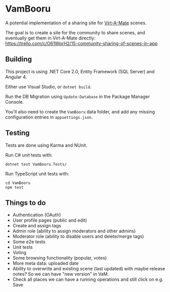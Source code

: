 # VamBooru

A potential implementation of a sharing site for [Virt-A-Mate](https://www.patreon.com/meshedvr) scenes.

The goal is to create a site for the community to share scenes, and eventually get them in Virt-A-Mate directly: https://trello.com/c/O61WprH2/15-community-sharing-of-scenes-in-app

## Building

This project is using .NET Core 2.0, Entity Framework (SQL Server) and Angular 4.

Either use Visual Studio, or `dotnet build`.

Run the DB Migration using `Update-Database` in the Package Manager Console.

You'll also need to create the `VamBooru` data folder, and add any missing configuration entries in `appsettings.json`.

## Testing

Tests are done using Karma and NUnit.

Run C# unit tests with:

```
dotnet test VamBooru.Tests/
```

Run TypeScript unit tests with:

```
cd VamBooru
npm test
```

## Things to do

* Authentication (OAuth)
* User profile pages (public and edit)
* Create and assign tags
* Admin role (ability to assign moderators and other admins)
* Moderator role (ability to disable users and delete/merge tags)
* Some e2e tests
* Unit tests
* Voting
* Some browsing functionality (popular, votes)
* More meta data: uploaded date
* Ability to overwrite and existing scene (last updated) with maybe release notes? So we can have "new version" in VaM.
* Check all places we can have a running operations and still click on e.g. Save